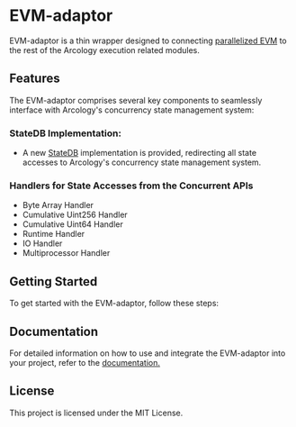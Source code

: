 # EVM-adaptor

EVM-adaptor is a thin wrapper designed to connecting [parallelized EVM](https://github.com/arcology-network/concurrent-evm) to the rest of the Arcology execution related modules.

## Features

The EVM-adaptor comprises several key components to seamlessly interface with Arcology's concurrency state management system:

### StateDB Implementation:

   - A new [StateDB](https://github.com/ethereum/go-ethereum/blob/master/core/vm/interface.go) implementation is provided, redirecting all state accesses to Arcology's concurrency state management system.

###  Handlers for State Accesses from the Concurrent APIs

   - Byte Array Handler
   - Cumulative Uint256 Handler
   - Cumulative Uint64 Handler
   - Runtime Handler
   - IO Handler
   - Multiprocessor Handler

## Getting Started

To get started with the EVM-adaptor, follow these steps:

## Documentation

For detailed information on how to use and integrate the EVM-adaptor into your project, refer to the [documentation.](https://doc.arcology.network)

## License
This project is licensed under the MIT License.